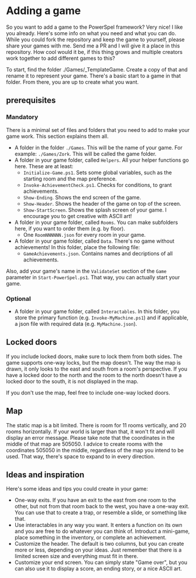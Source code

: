 # Adding a game

So you want to add a game to the PowerSpel framework? Very nice! I like you already. Here's some info on what you need and what you can do. While you could fork the repository and keep the game to yourself, please share your games with me. Send me a PR and I will give it a place in this repository. How cool would it be, if this thing grows and multiple creators work together to add different games to this?

To start, find the folder ./Games/_TemplateGame. Create a copy of that and rename it to represent your game. There's a basic start to a game in that folder. From there, you are up to create what you want.

## prerequisites

### Mandatory

There is a minimal set of files and folders that you need to add to make your game work. This section explains them all.

- A folder in the folder `./Games`. This will be the name of your game. For example: `./Games/Zork`. This will be called the game folder.
- A folder in your game folder, called `Helpers`. All your helper functions go here. These are at least:
  - `Initialize-Game.ps1`. Sets some global variables, such as the starting room and the map preference.
  - `Invoke-AchievementCheck.ps1`. Checks for conditions, to grant achievements.
  - `Show-Ending`. Shows the end screen of the game.
  - `Show-Header`. Shows the header of the game on top of the screen.
  - `Show-StartScreen`. Shows the splash screen of your game. I encourage you to get creative with ASCII art!
- A folder in your game folder, called `Rooms`. You can make subfolders here, if you want to order them (e.g. by floor).
  - One `RoomNNNNNN.json` for every room in your game.
- A folder in your game folder, called `Data`. There's no game without achievements! In this folder, place the following file:
  - `GameAchievements.json`. Contains names and decriptions of all achievements.

Also, add your game's name in the `ValidateSet` section of the `Game` parameter in `Start-PowerSpel.ps1`. That way, you can actually start your game.

### Optional

- A folder in your game folder, called `Interactables`. In this folder, you store the primary function (e.g. `Invoke-MyMachine.ps1`) and if applicable, a json file with required data (e.g. `MyMachine.json`).

## Locked doors

If you include locked doors, make sure to lock them from both sides. The game supports one-way locks, but the map doesn't. The way the map is drawn, it only looks to the east and south from a room's perspective. If you have a locked door to the north and the room to the north doesn't have a locked door to the south, it is not displayed in the map.

If you don't use the map, feel free to include one-way locked doors.

## Map

The static map is a bit limited. There is room for 11 rooms vertically, and 20 rooms horizontally. If your world is larger than that, it won't fit and will display an error message. Please take note that the coordinates in the middle of that map are 505050. I advice to create rooms with the coordinates 505050 in the middle, regardless of the map you intend to be used. That way, there's space to expand to in every direction.

## Ideas and inspiration

Here's some ideas and tips you could create in your game:

- One-way exits. If you have an exit to the east from one room to the other, but not from that room back to the west, you have a one-way exit. You can use that to create a trap, or resemble a slide, or something like that.
- Use interactables in any way you want. It enters a function on its own and you are free to do whatever you can think of. Introduct a mini-game, place something in the inventory, or complete an achievement.
- Customize the header. The default is two columns, but you can create more or less, depending on your ideas. Just remember that there is a limited screen size and everything must fit in there.
- Customize your end screen. You can simply state "Game over", but you can also use it to display a score, an ending story, or a nice ASCII art.
